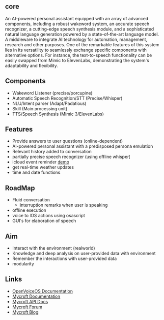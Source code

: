 ## core 

An AI-powered personal assistant equipped with an array of advanced components, including a robust wakeword system, an accurate speech recognizer, a cutting-edge speech synthesis module, and a sophisticated natural language generation powered by a state-of-the-art language model.
A middleware to integrate AI technology for automation, management, research and other purposes.
One of the remarkable features of this system lies in its versatility to seamlessly exchange specific components with alternative options. For instance, the text-to-speech functionality can be easily swapped from Mimic to ElevenLabs, demonstrating the system's adaptability and flexibility.


## Components

- Wakeword Listener (precise/porcupine)
- Automatic Speech Recognition/STT (Precise/Whisper)
- NLU/Intent parser (Adapt/Padatious)
- Skill (Main processing unit)
- TTS/Speech Synthesis (Mimic 3/ElevenLabs)

## Features
- Provide answers to user questions (online-dependent) 
- AI-powered personal assistant with a predisposed persona emulation
- Relevant history added to conversation
- partially precise speech recognizer (using offline whisper)
- icloud event reminder [demo](https://www.instagram.com/p/Cwa3Y0fMQh-/)
- get real-time weather updates
- time and date functions

## RoadMap
- Fluid conversation
    - interruption remarks when user is speaking
- offline execution
- voice to IOS actions using osascript
- GUI's for elaboration of speech

## Aim
- Interact with the environment (realworld)
- Knowledge and deep analysis on user-provided data with environment
- Remember the interactions with user-provided data 
- modularity


## Links

- [OpenVoiceOS Documentation](https://openvoiceos.github.io/community-docs)
- [Mycroft Documentation](https://docs.mycroft.ai)
- [Mycroft API Docs](https://mycroft-core.readthedocs.io/en/master/)
- [Mycroft Forum](https://community.mycroft.ai)
- [Mycroft Blog](https://mycroft.ai/blog)
